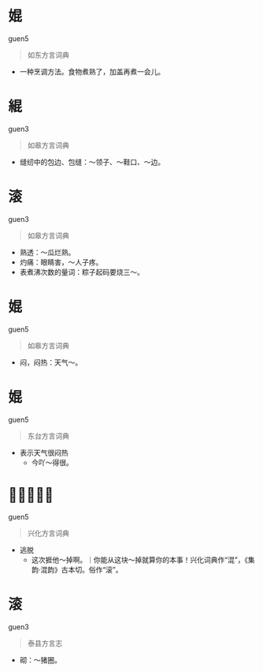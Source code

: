 # 婫
guen5
> 如东方言词典
- 一种烹调方法。食物煮熟了，加盖再煮一会儿。

# 緄
guen3
> 如皋方言词典
- 缝纫中的包边、包缝：～领子、～鞋口、～边。

# 滚
guen3
> 如皋方言词典
- 熟透：～瓜烂熟。
- 灼痛：眼睛害，～人子疼。
- 表煮沸次数的量词：粽子起码要烧三～。

# 婫
guen5
> 如皋方言词典
- 闷，闷热：天气～。

# 婫
guen5
> 东台方言词典
- 表示天气很闷热
  - 今吖～得很。

# 𬦸（足昆）
guen5
> 兴化方言词典
- 逃脱
  - 这次捱他～掉啊。｜你能从这块～掉就算你的本事！兴化词典作“混”，《集韵·混韵》古本切。俗作“滚”。

# 滚
guen3
> 泰县方言志
- 砌：～猪圈。
